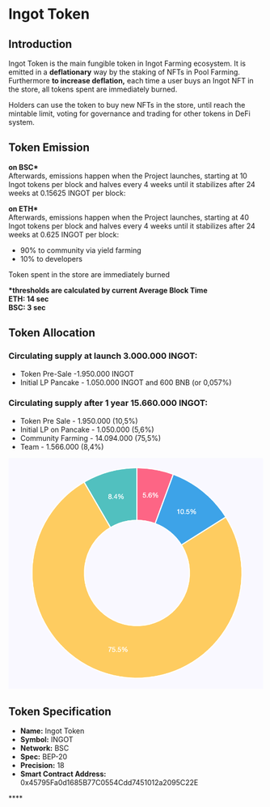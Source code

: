 # Ingot Token

## Introduction

Ingot Token is the main fungible token in Ingot Farming ecosystem. It is emitted in a **deflationary** way by the staking of NFTs in Pool Farming.  
Furthermore **to increase deflation,** each time a user buys an Ingot NFT in the store, all tokens spent are immediately burned.

Holders can use the token to buy new NFTs in the store, until reach the mintable limit, voting for governance and trading for other tokens in DeFi system.

## Token Emission

**on BSC\***  
Afterwards, emissions happen when the Project launches, starting at 10 Ingot tokens per block and halves every 4 weeks until it stabilizes after 24 weeks at 0.15625 INGOT per block:

**on ETH\***  
Afterwards, emissions happen when the Project launches, starting at 40 Ingot tokens per block and halves every 4 weeks until it stabilizes after 24 weeks at 0.625 INGOT per block:

* 90% to community via yield farming
* 10% to developers

Token spent in the store are immediately burned

**\*thresholds are calculated by current Average Block Time  
ETH: 14 sec  
BSC: 3 sec**

## Token Allocation

### Circulating supply at launch 3.000.000 INGOT:

* Token Pre-Sale -1.950.000 INGOT
* Initial LP Pancake - 1.050.000 INGOT and 600 BNB \(or 0,057%\)

### Circulating supply after 1 year 15.660.000 INGOT:

* Token Pre Sale - 1.950.000 \(10,5%\)
* Initial LP on Pancake - 1.050.000 \(5,6%\)
* Community Farming - 14.094.000 \(75,5%\)
* Team - 1.566.000 \(8,4%\)

![Token Allocation after 1 year](../.gitbook/assets/token-allocation.png)

## Token Specification

* **Name:** Ingot Token
* **Symbol:** INGOT
* **Network:** BSC 
* **Spec:** BEP-20
* **Precision:** 18
* **Smart Contract Address:** 0x45795Fa0d1685B77C0554Cdd7451012a2095C22E

\*\*\*\*

